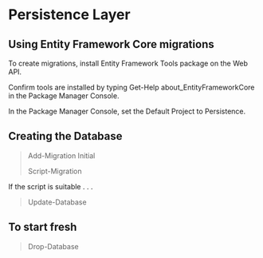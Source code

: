 ﻿# Persistence Layer

## Using Entity Framework Core migrations

To create migrations, install Entity Framework Tools package on the Web API.

Confirm tools are installed by typing Get-Help about_EntityFrameworkCore in the Package Manager Console.

In the Package Manager Console, set the Default Project to Persistence.

## Creating the Database
>Add-Migration Initial
>
>Script-Migration
 
If the script is suitable . . .

> Update-Database

## To start fresh
>Drop-Database